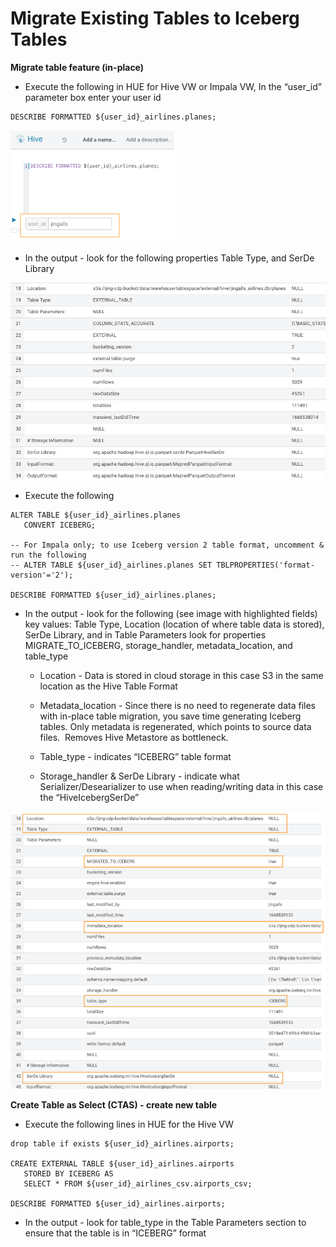 # Migrate Existing Tables to Iceberg Tables

**Migrate table feature (in-place)**

- Execute the following in HUE for Hive VW or Impala VW, In the “user\_id” parameter box enter your user id 

```
DESCRIBE FORMATTED ${user_id}_airlines.planes;
```

![47.png](../../images/47.png)

- In the output - look for the following properties Table Type, and SerDe Library

![48.png](../../images/48.png)


- Execute the following

```
ALTER TABLE ${user_id}_airlines.planes
   CONVERT ICEBERG;

-- For Impala only; to use Iceberg version 2 table format, uncomment & run the following
-- ALTER TABLE ${user_id}_airlines.planes SET TBLPROPERTIES('format-version'='2');

DESCRIBE FORMATTED ${user_id}_airlines.planes;
```

- In the output - look for the following (see image with highlighted fields) key values: Table Type, Location (location of where table data is stored), SerDe Library, and in Table Parameters look for properties MIGRATE\_TO\_ICEBERG, storage\_handler, metadata\_location, and table\_type

  - Location - Data is stored in cloud storage in this case S3 in the same location as the Hive Table Format

  - Metadata\_location - Since there is no need to regenerate data files with in-place table migration, you save time generating Iceberg tables. Only metadata is regenerated, which points to source data files.  Removes Hive Metastore as bottleneck.

  - Table\_type - indicates “ICEBERG” table format

  - Storage\_handler & SerDe Library - indicate what Serializer/Desearializer to use when reading/writing data in this case the “HiveIcebergSerDe”

![49.png](../../images/49.png)


**Create Table as Select (CTAS) - create new table**

- Execute the following lines in HUE for the Hive VW

```
drop table if exists ${user_id}_airlines.airports;

CREATE EXTERNAL TABLE ${user_id}_airlines.airports
   STORED BY ICEBERG AS
   SELECT * FROM ${user_id}_airlines_csv.airports_csv;

DESCRIBE FORMATTED ${user_id}_airlines.airports;
```

- In the output - look for table\_type in the Table Parameters section to ensure that the table is in “ICEBERG” format

